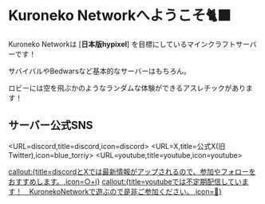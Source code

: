 #  **Kuroneko Networkへようこそ🐈‍⬛** 

Kuroneko Networkは [**日本版hypixel**] を目標にしているマインクラフトサーバーです！

サバイバルやBedwarsなど基本的なサーバーはもちろん。　

ロビーには空を飛ぶかのようなランダムな体験ができるアスレチックがあります！


## サーバー公式SNS
<URL=discord,title=discord,icon=discord> <URL=X,title=公式X(旧Twitter),icon=blue_torriy> <URL=youtube,title=youtube,icon=youtube>

<callout:{title=discordとXでは最新情報がアップされるので、参加やフォローをおすすめします。,icon=○+i}>
<callout:{title=youtubeでは不定期配信しています！　KuronekoNetworkで遊ぶので是非ご参加ください。,icon=🔴}>
